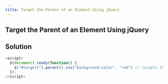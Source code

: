 ```yaml
---
title: Target the Parent of an Element Using jQuery
---
```

## Target the Parent of an Element Using jQuery

## Solution 
```javascript
<script>
  $(document).ready(function() {
    $("#target1").parent().css("background-color", "red") // targets the parent element and changes it's background color to red
  });
</script>
```
